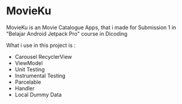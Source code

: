 # MovieKu
MovieKu is an Movie Catalogue Apps, that i made for Submission 1 in "Belajar Android Jetpack Pro" course in Dicoding

What i use in this project is :
- Carousel RecyclerView
- ViewModel
- Unit Testing
- Instrumental Testing
- Parcelable
- Handler
- Local Dummy Data
